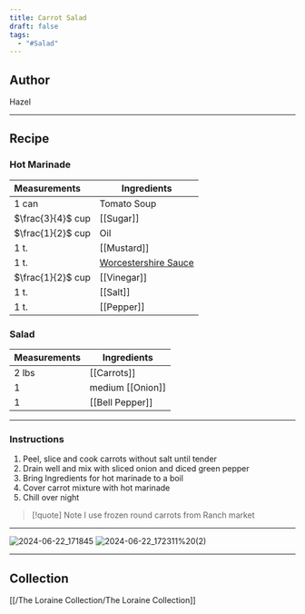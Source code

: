 ```yaml
---
title: Carrot Salad
draft: false
tags:
  - "#Salad"
---
```

## Author
Hazel
___
## Recipe
### Hot Marinade
| Measurements      | Ingredients                                    |
| :---------------- | ---------------------------------------------- |
| 1 can             | Tomato Soup                                    |
| $\frac{3}{4}$ cup | [[Sugar]]                                      |
| $\frac{1}{2}$ cup | Oil                                            |
| 1 t.              | [[Mustard]]                                    |
| 1 t.              | [Worcestershire Sauce](Worcestershire%20Sauce) |
| $\frac{1}{2}$ cup | [[Vinegar]]                                    |
| 1 t.              | [[Salt]]                                       |
| 1 t.              | [[Pepper]]                                     |
### Salad

| Measurements | Ingredients      |
| :----------- | ---------------- |
| 2 lbs        | [[Carrots]]      |
| 1            | medium [[Onion]] |
| 1            | [[Bell Pepper]]  |
___
### Instructions
1. Peel, slice and cook carrots without salt until tender
2. Drain well and mix with sliced onion and diced green pepper
3. Bring Ingredients for hot marinade to a boil
4. Cover carrot mixture with hot marinade
5. Chill over night
>[!quote] Note
>I use frozen round carrots from Ranch market

___
![2024-06-22_171845](/The%20Loraine%20Collection/Salads/Assets/Handwritten_2024-06-22_171845.jpg)
![2024-06-22_172311%20(2)](/The%20Loraine%20Collection/Salads/Assets/Handwritten_2024-06-22_172311%20(2).jpg)
___
## Collection
[[/The Loraine Collection/The Loraine Collection]]